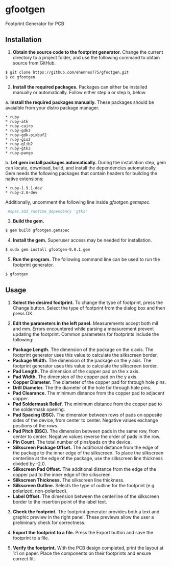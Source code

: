 # gfootgen
Footprint Generator for PCB

## Installation
1. __Obtain the source code to the footprint generator.__ Change the current
directory to a project folder, and use the following command to obtain source
from GitHub.

 ```sh
$ git clone https://github.com/ehennes775/gfootgen.git
$ cd gfootgen
```

2. __Install the required packages.__ Packages can either be installed manually
   or automatically. Follow either step a or step b, below.

  a. __Install the required packages manually.__ These packages should be
    avaialble from your distro package manager.

    * ruby
    * ruby-atk
    * ruby-cairo
    * ruby-gdk3
    * ruby-gdk-pixbuf2
    * ruby-gio2
    * ruby-glib2
    * ruby-gtk3
    * ruby-pango

  b. __Let gem install packages automatically.__ During the installation step,
     gem can locate, download, build, and install the dependencies
     automatically. Gem needs the following packages that contain headers for
     building the native extensions:

    * ruby-1.9.1-dev
    * ruby-2.0-dev

  Additionally, uncomment the following line inside _gfootgen.gemspec_.

 ```ruby
  #spec.add_runtime_dependency 'gtk3'
```

3. __Build the gem.__

 ```sh
$ gem build gfootgen.gemspec
```

4. __Install the gem.__ Superuser access may be needed for installation.

 ```sh
$ sudo gem install gfootgen-0.0.1.gem
```

5. __Run the program.__ The following command line can be used to run the
footprint generator.

 ```sh
$ gfootgen
```

## Usage

1. __Select the desired footprint.__ To change the type of footprint, press the
Change button. Select the type of footprint from the dialog box and then press
OK.

2. __Edit the parameters in the left panel.__ Measurements accept both mil and
mm. Errors encountered while parsing a measurement prevent updating the
footprint. Common parameters for footprints include the following:

 * __Package Length.__ The dimension of the package on the x axis. The
   footprint generator uses this value to calculate the silkscreen border.
 * __Package Width.__ The dimension of the package on the y axis. The footprint
   generator uses this value to calculate the silkscreen border.
 * __Pad Length.__ The dimension of the copper pad on the x axis.
 * __Pad Width.__ The dimension of the copper pad on the y axis.
 * __Copper Diameter.__ The diameter of the copper pad for through hole pins.
 * __Drill Diameter.__ The the diameter of the hole for through hole pins.
 * __Pad Clearance.__ The minimum distance from the copper pad to adjacent
   copper.
 * __Pad Soldermask Relief.__ The minimum distance from the copper pad to the
   soldermask opening.
 * __Pad Spacing (BSC).__ The dimension between rows of pads on opposite sides
   of the device, from center to center. Negative values exchange positions of
   the rows.
 * __Pad Pitch (BSC).__ The dimension between pads in the same row, from center
   to center. Negative values reverse the order of pads in the row.
 * __Pin Count.__ The total number of pins/pads on the device.
 * __Silkscreen Package Offset.__ The additional distance from the edge of the
   package to the inner edge of the silkscreen. To place the silkscreen
   centerline at the edge of the package, use the silkscreen line thickness
   divided by -2.0.
 * __Silkscreen Pad Offset.__ The additional distance from the edge of the
   copper pad to the inner edge of the silkscreen.
 * __Silkscreen Thickness.__ The silkscreen line thickness.
 * __Silkscreen Outline.__ Selects the type of outline for the footprint (e.g.
   polarized, non-polarized).
 * __Label Offset.__ The dimension between the centerline of the silkscreen
   border to the insertion point of the label text.


3. __Check the footprint.__ The footprint generator provides both a text and
graphic preview in the right panel. These previews allow the user a preliminary
check for correctness.

4. __Export the footprint to a file.__ Press the Export button and save the
footprint to a file.

5. __Verify the footprint.__ With the PCB design completed, print the layout at
1:1 on paper. Place the components on their footprints and ensure correct fit.
